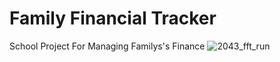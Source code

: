 # Family Financial Tracker
 School Project For Managing Familys's Finance
![2043_fft_run](https://github.com/user-attachments/assets/b026a5e6-3e59-4fce-9ef1-2ca542c097a2)
